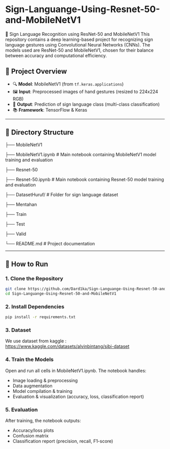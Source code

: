 # Sign-Languange-Using-Resnet-50-and-MobileNetV1
🧠 Sign Language Recognition using ResNet-50 and MobileNetV1 This repository contains a deep learning-based project for recognizing sign language gestures using Convolutional Neural Networks (CNNs). The models used are ResNet-50 and MobileNetV1, chosen for their balance between accuracy and computational efficiency.

## 📂 Project Overview

- 🔍 **Model**: MobileNetV1 (from `tf.keras.applications`)
- 🖼️ **Input**: Preprocessed images of hand gestures (resized to 224x224 RGB)
- 🎯 **Output**: Prediction of sign language class (multi-class classification)
- 📚 **Framework**: TensorFlow & Keras

---

## 📁 Directory Structure

├── MobileNetV1

   ├── MobileNetV1.ipynb # Main notebook containing MobileNetV1 model training and evaluation
   
├── Resnet-50

   ├── Resnet-50.ipynb # Main notebook containing Resnet-50 model training and evaluation
   
├── DatasetHuruf/ # Folder for sign language dataset

   ├── Mentahan
   
   ├── Train
   
   ├── Test
   
   ├── Valid
   
└── README.md # Project documentation

---

## 🚀 How to Run

### 1. Clone the Repository

```bash
git clone https://github.com/Dard1ka/Sign-Languange-Using-Resnet-50-and-MobileNetV1
cd Sign-Languange-Using-Resnet-50-and-MobileNetV1
```

### 2. Install Dependencies
```bash
pip install -r requirements.txt
```

### 3. Dataset
We use dataset from kaggle : https://www.kaggle.com/datasets/alvinbintang/sibi-dataset

### 4. Train the Models
Open and run all cells in MobileNetV1.ipynb. The notebook handles:
- Image loading & preprocessing
- Data augmentation
- Model compilation & training
- Evaluation & visualization (accuracy, loss, classification report)

### 5. Evaluation
After training, the notebook outputs:
- Accuracy/loss plots
- Confusion matrix
- Classification report (precision, recall, F1-score)

